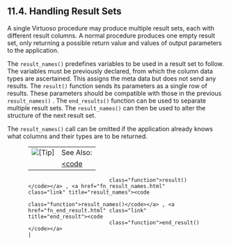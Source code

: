 <div id="resultsets" class="section">

<div class="titlepage">

<div>

<div>

## 11.4. Handling Result Sets

</div>

</div>

</div>

A single Virtuoso procedure may produce multiple result sets, each with
different result columns. A normal procedure produces one empty result
set, only returning a possible return value and values of output
parameters to the application.

The `result_names()` predefines variables to be used in a result set to
follow. The variables must be previously declared, from which the column
data types are ascertained. This assigns the meta data but does not send
any results. The `result()` function sends its parameters as a single
row of results. These parameters should be compatible with those in the
previous `result_names()` . The `end_results()` function can be used to
separate multiple result sets. The `result_names()` can then be used to
alter the structure of the next result set.

The `result_names()` call can be omitted if the application already
knows what columns and their types are to be returned.

<div class="tip" style="margin-left: 0.5in; margin-right: 0.5in;">

|                            |                                                                                                                 |
|:--------------------------:|:----------------------------------------------------------------------------------------------------------------|
| ![\[Tip\]](images/tip.png) | See Also:                                                                                                       |
|                            | <a href="fn_result.html" class="link" title="result"><code                                                      
                              class="function">result()</code></a> , <a href="fn_result_names.html" class="link" title="result_names"><code    
                              class="function">result_names()</code></a> , <a href="fn_end_result.html" class="link" title="end_result"><code  
                              class="function">end_result()</code></a>                                                                         |

</div>

</div>
